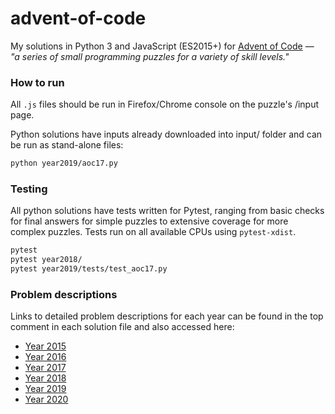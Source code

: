 # advent-of-code
My solutions in Python 3 and JavaScript (ES2015+) for [Advent of Code](http://adventofcode.com/) — *"a series of small programming puzzles for a variety of skill levels."*

### How to run

All `.js` files should be run in Firefox/Chrome console on the puzzle's /input page.

Python solutions have inputs already downloaded into input/ folder and can be run as stand-alone files:
```bash
python year2019/aoc17.py
```

### Testing

All python solutions have tests written for Pytest, ranging from basic checks for final answers for simple puzzles to extensive coverage for more complex puzzles. Tests run on all available CPUs using `pytest-xdist`.
```bash
pytest
pytest year2018/
pytest year2019/tests/test_aoc17.py
```


### Problem descriptions
Links to detailed problem descriptions for each year can be found in the top comment in each solution file and also accessed here:
- [Year 2015](https://adventofcode.com/2015)
- [Year 2016](https://adventofcode.com/2016)
- [Year 2017](https://adventofcode.com/2017)
- [Year 2018](https://adventofcode.com/2018)
- [Year 2019](https://adventofcode.com/2019)
- [Year 2020](https://adventofcode.com/2020)
